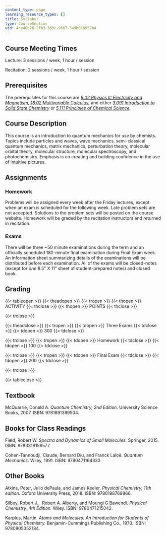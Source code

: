 ```yaml
---
content_type: page
learning_resource_types: []
title: Syllabus
type: CourseSection
uid: 4ce40b26-2fb3-369c-9667-349b018957b4
---
```


Course Meeting Times
--------------------

Lecture: 3 sessions / week, 1 hour / session

Recitation: 2 sessions / week, 1 hour / session

Prerequisites
-------------

The prerequisites for this course are _[8.02 Physics II: Electricity and Magnetism](/courses/8-02-physics-ii-electricity-and-magnetism-spring-2007),_ _[18.02 Multivariable Calculus](/courses/18-02sc-multivariable-calculus-fall-2010),_ and either _[3.091 Introduction to Solid State Chemistry](/courses/3-091sc-introduction-to-solid-state-chemistry-fall-2010)_ or _[5.111 Principles of Chemical Science](/courses/5-111sc-principles-of-chemical-science-fall-2014)._ 

Course Description
------------------

This course is an introduction to quantum mechanics for _use_ by chemists. Topics include particles and waves, wave mechanics, semi-classical quantum mechanics, matrix mechanics, perturbation theory, molecular orbital theory, molecular structure, molecular spectroscopy, and photochemistry. Emphasis is on creating and building confidence in the use of intuitive pictures.

Assignments
-----------

### Homework

Problems will be assigned every week after the Friday lectures, except when an exam is scheduled for the following week. Late problem sets are not accepted. Solutions to the problem sets will be posted on the course website. Homework will be graded by the recitation instructors and returned in recitation. 

### Exams

There will be three ~50 minute examinations during the term and an officially scheduled 180-minute final examination during Final Exam week. An information sheet summarizing details of the examinations will be distributed before each examination. All of the exams will be closed-notes (except for _one_ 8.5" X 11" sheet of student-prepared notes) and closed book. 

Grading
-------

{{< tableopen >}}
{{< theadopen >}}
{{< tropen >}}
{{< thopen >}}
ACTIVITY
{{< thclose >}}
{{< thopen >}}
POINTS
{{< thclose >}}

{{< trclose >}}

{{< theadclose >}}
{{< tropen >}}
{{< tdopen >}}
Three Exams
{{< tdclose >}}
{{< tdopen >}}
300
{{< tdclose >}}

{{< trclose >}}
{{< tropen >}}
{{< tdopen >}}
Homework
{{< tdclose >}}
{{< tdopen >}}
100
{{< tdclose >}}

{{< trclose >}}
{{< tropen >}}
{{< tdopen >}}
Final Exam
{{< tdclose >}}
{{< tdopen >}}
200
{{< tdclose >}}

{{< trclose >}}

{{< tableclose >}}

Textbook
--------

McQuarrie, Donald A. _Quantum Chemistry, 2nd Edition_. University Science Books, 2007. ISBN: 9781891389504. 

Books for Class Readings
------------------------

Field, Robert W. _Spectra and Dynamics of Small Molecules._ Springer, 2015. ISBN: 9783319159577. 

Cohen-Tannoudji, Claude, Bernard Diu, and Franck Laloë. _Quantum Mechanics_. Wiley, 1991. ISBN: 9780471164333. 

Other Books
-----------

Atkins, Peter, Julio dePaula, and James Keeler. _Physical Chemistry, 11th edition_. Oxford University Press, 2018. ISBN: 9780198769866.

Silbey, Robert J.,  Robert A. Alberty, and Moungi G Bawendi. _Physical Chemistry, 4th Edition._ Wiley. ISBN: 9780471215042. 

Karplus, Martin. _Atoms and Molecules: An Introduction for Students of Physical Chemistry._ Benjamin-Cummings Publishing Co., 1970. ISBN: 9780805352184.